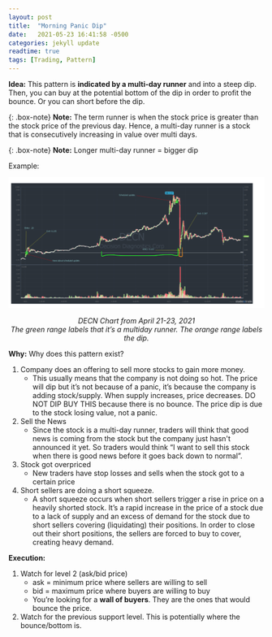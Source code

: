 ```yaml
---
layout: post
title:  "Morning Panic Dip"
date:   2021-05-23 16:41:58 -0500
categories: jekyll update
readtime: true
tags: [Trading, Pattern]
---
```

**Idea:** This pattern is **indicated by a multi-day runner** and into a steep dip. Then, you can buy at the potential bottom of the dip in order to profit the bounce. Or you can short before the dip.

{: .box-note}
**Note:** The term runner is when the stock price is greater than the stock price of the previous day. Hence, a multi-day runner is a stock that is consecutively increasing in value over multi days.

{: .box-note}
**Note:** Longer multi-day runner = bigger dip

Example:

![DECN Chart from April 21-23, 2021](../assets/img/DECN-Example.png)
<figcaption align = "center"><i>DECN Chart from April 21-23, 2021</i><br><i>The green range labels that it’s a multiday runner. The orange range labels the dip.</i></figcaption>

**Why:** Why does this pattern exist?
1. Company does an offering to sell more stocks to gain more money. 
    * This usually means that the company is not doing so hot. The price will dip but it’s not because of a panic, it’s because the company is adding stock/supply. When supply increases, price decreases. DO NOT DIP BUY THIS because there is no bounce. The price dip is due to the stock losing value, not a panic. 
2. Sell the News
    * Since the stock is a multi-day runner, traders will think that good news is coming from the stock but the company just hasn't announced it yet. So traders would think “I want to sell this stock when there is good news before it goes back down to normal”.
3. Stock got overpriced
    * New traders have stop losses and sells when the stock got to a certain price
4. Short sellers are doing a short squeeze. 
    * A short squeeze occurs when short sellers trigger a rise in price on a heavily shorted stock. It’s a rapid increase in the price of a stock due to a lack of supply and an excess of demand for the stock due to short sellers covering (liquidating) their positions. In order to close out their short positions, the sellers are forced to buy to cover, creating heavy demand.

**Execution:**
1. Watch for level 2 (ask/bid price)
    * ask = minimum price where sellers are willing to sell
    * bid = maximum price where buyers are willing to buy
    * You’re looking for a **wall of buyers**. They are the ones that would bounce the price.
2. Watch for the previous support level. This is potentially where the bounce/bottom is.




